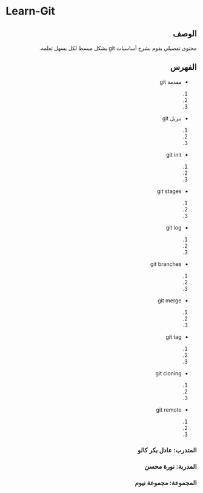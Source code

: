 # Learn-Git
<div dir = "rtl">

## الوصف
محتوى تفصيلي يقوم بشرح أساسيات git بشكل مبسط لكل يسهل تعلمه.
## الفهرس
* مقدمة git
1.
2.
3.
* تنزيل git
1.
2.
3.
* git init
1.
2.
3.
* git stages
1.
2.
3.
* git log
1.
2.
3.
* git branches
1.
2.
3.
* git merge
1.
2.
3.
* git tag
1.
2.
3.
* git cloning
1.
2.
3.
* git remote
1.
2.
3.


### المتدرب: عادل بكر كالو
### المدربة: نورة محسن
### المجموعة: مجموعة نيوم

</div>